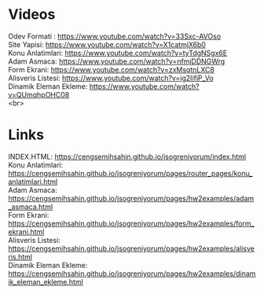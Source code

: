 # Videos
Odev Formati : https://www.youtube.com/watch?v=33Sxc-AVOso<br/>
Site Yapisi: https://www.youtube.com/watch?v=X1catmjX6b0<br/>
Konu Anlatimlari: https://www.youtube.com/watch?v=tyTdgNSgx6E<br/>
Adam Asmaca: https://www.youtube.com/watch?v=nfmjDDNGWrg<br/>
Form Ekrani: https://www.youtube.com/watch?v=zxMsqtnLXC8<br/>
Alisveris Listesi: https://www.youtube.com/watch?v=ig2IifiP_Vo<br/>
Dinamik Eleman Ekleme: https://www.youtube.com/watch?v=QUmqhpOHC08<br/>
<br\>
# Links
INDEX.HTML: https://cengsemihsahin.github.io/jsogreniyorum/index.html<br/>
Konu Anlatimlari: https://cengsemihsahin.github.io/jsogreniyorum/pages/router_pages/konu_anlatimlari.html<br/>
Adam Asmaca: https://cengsemihsahin.github.io/jsogreniyorum/pages/hw2examples/adam_asmaca.html<br/>
Form Ekrani: https://cengsemihsahin.github.io/jsogreniyorum/pages/hw2examples/form_ekrani.html<br/>
Alisveris Listesi: https://cengsemihsahin.github.io/jsogreniyorum/pages/hw2examples/alisveris.html<br/>
Dinamik Eleman Ekleme: https://cengsemihsahin.github.io/jsogreniyorum/pages/hw2examples/dinamik_eleman_ekleme.html<br/>
